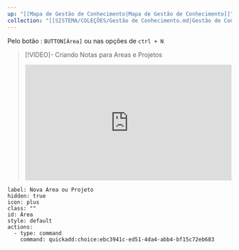 ```yaml
---
up: "[[Mapa de Gestão de Conhecimento|Mapa de Gestão de Conhecimento]]"
collection: "[[SISTEMA/COLEÇÕES/Gestão de Conhecimento.md|Gestão de Conhecimento]]"
---
```

Pelo botão : `BUTTON[Área]`     ou nas opções de `ctrl + N` 

> [!VIDEO]- Criando Notas para Areas e Projetos
> <div style="padding:56.25% 0 0 0;position:relative;"><iframe src="https://drive.google.com/file/d/1cpyU7YMr7ndQGRynHTqMEGY7RAJky9VM/preview" frameborder="0" allow="autoplay; fullscreen; picture-in-picture; clipboard-write; encrypted-media" style="position:absolute;top:0;left:0;width:100%;height:100%;" title="Ideaverse Pro Hangar"></iframe></div>

```meta-bind-button
label: Nova Área ou Projeto
hidden: true
icon: plus
class: ""
id: Área
style: default
actions:
  - type: command
    command: quickadd:choice:ebc3941c-ed51-4da4-abb4-bf15c72eb683
```

